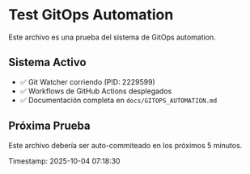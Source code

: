 # Test GitOps Automation

Este archivo es una prueba del sistema de GitOps automation.

## Sistema Activo

- ✅ Git Watcher corriendo (PID: 2229599)
- ✅ Workflows de GitHub Actions desplegados
- ✅ Documentación completa en `docs/GITOPS_AUTOMATION.md`

## Próxima Prueba

Este archivo debería ser auto-commiteado en los próximos 5 minutos.

Timestamp: 2025-10-04 07:18:30

